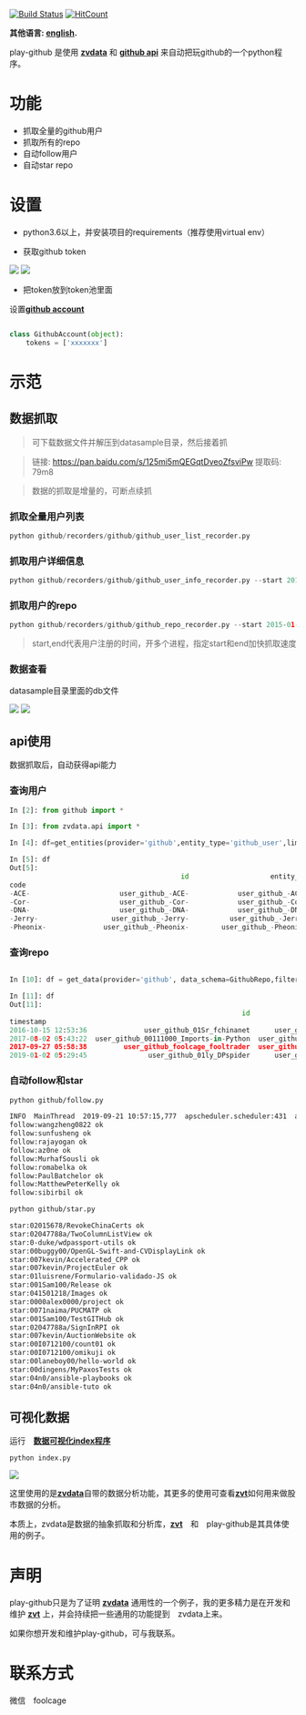 [![Build Status](https://api.travis-ci.org/zvtvz/play-github.svg?branch=master)](https://travis-ci.org/zvtvz/play-github)
[![HitCount](http://hits.dwyl.io/zvtvz/play-github.svg)](http://hits.dwyl.io/zvtvz/play-github)

**其他语言: [english](README-en.md).**  

play-github 是使用 [**zvdata**](https://github.com/zvtvz/zvdata) 和 [**github api**](https://developer.github.com/v3/)
来自动把玩github的一个python程序。


# 功能

- 抓取全量的github用户
- 抓取所有的repo
- 自动follow用户
- 自动star repo

# 设置

- python3.6以上，并安装项目的requirements（推荐使用virtual env）

- 获取github token

<img src="./docs/token.jpg">

<img src="./docs/token1.png">

- 把token放到token池里面

设置[**github account**](./github/accounts/github_account.py)
```python

class GithubAccount(object):
    tokens = ['xxxxxxx']

```

# 示范

## 数据抓取

>可下载数据文件并解压到datasample目录，然后接着抓

>链接: https://pan.baidu.com/s/125mi5mQEGqtDveoZfsviPw 提取码: 79m8

>数据的抓取是增量的，可断点续抓

### 抓取全量用户列表
```python
python github/recorders/github/github_user_list_recorder.py 
```

### 抓取用户详细信息
```python
python github/recorders/github/github_user_info_recorder.py --start 2015-01-01 --end 2015-12-31
```

###  抓取用户的repo
```python
python github/recorders/github/github_repo_recorder.py --start 2015-01-01 --end 2015-12-31
```

> start,end代表用户注册的时间，开多个进程，指定start和end加快抓取速度

### 数据查看
datasample目录里面的db文件


<img src="./docs/user-select.png">
<img src="./docs/repo-select.png">


## api使用

数据抓取后，自动获得api能力

### 查询用户
```python
In [2]: from github import *                                                                                                                                                             

In [3]: from zvdata.api import *                                                                                                                                                         

In [4]: df=get_entities(provider='github',entity_type='github_user',limit=500)                                                                                                           

In [5]: df                                                                                                                                                                               
Out[5]: 
                                          id                    entity_id  timestamp  entity_type exchange             code          created_timestamp          updated_timestamp                           node_id                                         avatar_url gravatar_id site_admin                 name    company                blog                           location                       email hireable                                                bio  public_repos  public_gists  followers  following
code                                                                                                                                                                                                                                                                                                                                                                                                                                                                                                                          
-ACE-                      user_github_-ACE-            user_github_-ACE- 2009-03-24  github_user   github            -ACE- 2019-07-17 12:09:19.585328 2019-08-07 13:05:37.822756                  MDQ6VXNlcjY2MjUy  https://avatars1.githubusercontent.com/u/66252...                  False                 None       None                                                   None                        None     None                                               None           0.0           0.0        5.0        0.0
-Cor-                      user_github_-Cor-            user_github_-Cor- 2009-06-17  github_user   github            -Cor- 2019-07-17 12:33:36.103707 2019-08-07 13:05:40.895008                  MDQ6VXNlcjk2Mjg3  https://avatars2.githubusercontent.com/u/96287...                  False                 None       None                                                   None                        None     None                                               None           0.0           0.0        4.0        0.0
-DNA-                      user_github_-DNA-            user_github_-DNA- 2009-03-27  github_user   github            -DNA- 2019-07-17 12:10:24.828284 2019-08-07 13:05:42.609203                  MDQ6VXNlcjY3NzY4  https://avatars3.githubusercontent.com/u/67768...                  False                 None       None                                                   None                        None     None                                               None           0.0           0.0        4.0        0.0
-Jerry-                  user_github_-Jerry-          user_github_-Jerry- 2009-01-04  github_user   github          -Jerry- 2019-07-17 11:50:14.143260 2019-08-07 13:06:18.678750                  MDQ6VXNlcjQ0MDcy  https://avatars0.githubusercontent.com/u/44072...                  False                 None       None                                                   None                        None     None                                               None           1.0           0.0        4.0        0.0
-Pheonix-              user_github_-Pheonix-        user_github_-Pheonix- 2009-01-14  github_user   github        -Pheonix- 2019-07-17 11:52:24.525745 2019-08-07 13:06:22.054885                  MDQ6VXNlcjQ2NDUz  https://avatars1.githubusercontent.com/u/46453...                  False                 None       None                                                   None                        None     None                                               None           0.0           0.0        6.0        0.0

```

### 查询repo
```python

In [10]: df = get_data(provider='github', data_schema=GithubRepo,filters=[GithubRepo.stargazers_count>100],limit=500)                                                                    

In [11]: df                                                                                                                                                                              
Out[11]: 
                                                         id             entity_id           timestamp          created_timestamp          updated_timestamp      code                           node_id               name                   full_name  private  language  forks_count  stargazers_count  watchers_count   size  open_issues_count                                             topics           pushed_at          created_at          updated_at subscribers_count network_count                                            license
timestamp                                                                                                                                                                                                                                                                                                                                                                                                                                                                                                                                           
2016-10-15 12:53:36              user_github_01Sr_fchinanet      user_github_01Sr 2016-10-15 12:53:36 2019-08-08 09:31:06.595625 2019-08-08 09:32:58.745826      01Sr  MDEwOlJlcG9zaXRvcnk3MDk4NzY4Ng==          fchinanet              01Sr/fchinanet    False      "Go"           40               102             102  29563                 13                                               None 2018-05-14 10:18:08 2016-10-15 12:53:36 2019-07-10 06:27:51              None          None                                               None
2017-08-02 05:43:22  user_github_00111000_Imports-in-Python  user_github_00111000 2017-08-02 05:43:22 2019-08-07 16:14:46.918615 2019-09-21 09:40:07.381597  00111000  MDEwOlJlcG9zaXRvcnk5OTA3NjY1Mw==  Imports-in-Python  00111000/Imports-in-Python    False  "Python"           17               176             176     11                  1  ["python", "guide", "shadow-imports", "python-... 2017-08-05 02:00:26 2017-08-02 05:43:22 2019-05-23 02:18:13              None          None                                               None
2017-09-27 05:58:38         user_github_foolcage_fooltrader  user_github_foolcage 2017-09-27 05:58:38 2019-08-07 16:02:05.898244 2019-08-07 16:02:08.557525  foolcage  MDEwOlJlcG9zaXRvcnkxMDQ5NzgwNTA=         fooltrader         foolcage/fooltrader    False  "Python"          261               819             819   6326                  0                                               None 2019-04-30 09:55:43 2017-09-27 05:58:38 2019-08-07 01:49:07              None          None  {"key": "mit", "name": "MIT License", "spdx_id...
2019-01-02 05:29:45               user_github_01ly_DPspider      user_github_01ly 2019-01-02 05:29:45 2019-08-08 09:31:06.595625 2019-08-08 09:33:21.268084      01ly  MDEwOlJlcG9zaXRvcnkxNjM3OTc4MjU=           DPspider               01ly/DPspider    False    "HTML"           50               134             134   4028                  3                                               None 2019-05-04 14:27:20 2019-01-02 05:29:45 2019-08-07 10:35:07              None          None  {"key": "mit", "name": "MIT License", "spdx_id...

```

### 自动follow和star

```bash
python github/follow.py 

INFO  MainThread  2019-09-21 10:57:15,777  apscheduler.scheduler:431  add_job  Adding job tentatively -- it will be properly scheduled when the scheduler starts
follow:wangzheng0822 ok
follow:sunfusheng ok
follow:rajayogan ok
follow:az0ne ok
follow:MurhafSousli ok
follow:romabelka ok
follow:PaulBatchelor ok
follow:MatthewPeterKelly ok
follow:sibirbil ok

```

```bash
python github/star.py 

star:02015678/RevokeChinaCerts ok
star:02047788a/TwoColumnListView ok
star:0-duke/wdpassport-utils ok
star:00buggy00/OpenGL-Swift-and-CVDisplayLink ok
star:007kevin/Accelerated_CPP ok
star:007kevin/ProjectEuler ok
star:01luisrene/Formulario-validado-JS ok
star:001Sam100/Release ok
star:041501218/Images ok
star:0000alex0000/project ok
star:0071naima/PUCMATP ok
star:001Sam100/TestGITHub ok
star:02047788a/SignInRPI ok
star:007kevin/AuctionWebsite ok
star:00I0712100/count01 ok
star:00I0712100/omikuji ok
star:00laneboy00/hello-world ok
star:00dingens/MyPaxosTests ok
star:04n0/ansible-playbooks ok
star:04n0/ansible-tuto ok

```
## 可视化数据

运行　[**数据可视化index程序**](./github/index.py)

```
python index.py
```

<img src="./docs/ui.png">

这里使用的是[**zvdata**](https://github.com/zvtvz/zvdata)自带的数据分析功能，其更多的使用可查看[**zvt**](https://github.com/zvtvz/zvt)如何用来做股市数据的分析。

本质上，zvdata是数据的抽象抓取和分析库，[**zvt**](https://github.com/zvtvz/zvt)　和　play-github是其具体使用的例子。

# 声明

play-github只是为了证明 [**zvdata**](https://github.com/zvtvz/zvdata) 通用性的一个例子，我的更多精力是在开发和维护 [**zvt**](https://github.com/zvtvz/zvt) 上，并会持续把一些通用的功能提到　zvdata上来。

如果你想开发和维护play-github，可与我联系。

# 联系方式  

微信　foolcage